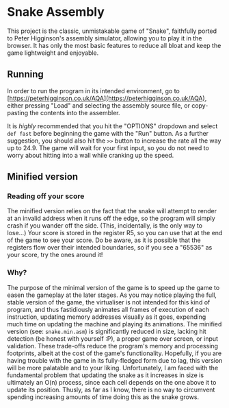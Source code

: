 # Snake Assembly
This project is the classic, unmistakable game of "Snake", faithfully ported to Peter Higginson's assembly simulator, allowing you to play it in the browser. It has only the most basic features to reduce all bloat and keep the game lightweight and enjoyable.

## Running
In order to run the program in its intended environment, go to [https://peterhigginson.co.uk/AQA](https://peterhigginson.co.uk/AQA), either pressing "Load" and selecting the assembly source file, or copy-pasting the contents into the assembler.

It is *highly* recommended that you hit the "OPTIONS" dropdown and select `def fast` before beginning the game with the "Run" button.
As a further suggestion, you should also hit the `>>` button to increase the rate all the way up to 24.9. The game will wait for your first input, so you do not need to worry about hitting into a wall while cranking up the speed. 

## Minified version

### Reading off your score
The minified version relies on the fact that the snake will attempt to render at an invalid address when it runs off the edge,
so the program will simply crash if you wander off the side. (This, incidentally, is the only way to lose…)
Your score is stored in the register R5, so you can use that at the end of the game to see your score.
Do be aware, as it is possible that the registers flow over their intended boundaries, so if you see a "65536" as your score, try the ones around it!

### Why?
The purpose of the minimal version of the game is to speed up the game to easen the gameplay at the later stages.
As you may notice playing the full, stable version of the game, the virtualiser is not intended for this kind of
program, and thus fastidiously animates all frames of execution of each instruction,
updating memory addresses visually as it goes, expending much time on updating the machine and playing its animations.
The minified version (see: `snake.min.asm`) is significantly reduced in size, lacking hit detection (be honest with yourself :P),
a proper game over screen, or input validation. These trade-offs reduce the program's memory and processing footprints,
albeit at the cost of the game's functionality. Hopefully, if you are having trouble with the game in its fully-fledged form
due to lag, this version will be more palatable and to your liking.
Unfortunately, I am faced with the fundamental problem that updating the snake as it increases in size is ultimately an O(n) process, since each cell depends on the one above it to update its position. 
Thusly, as far as I know, there is no way to circumvent spending increasing amounts of time doing this as the snake grows.